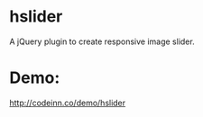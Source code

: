 # hslider
A jQuery plugin to create responsive image slider.

# Demo:
http://codeinn.co/demo/hslider
